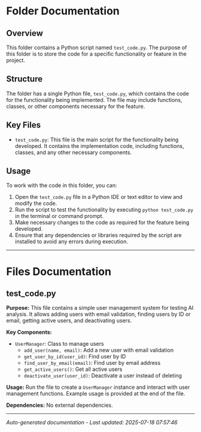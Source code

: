 # Folder Documentation

## Overview
This folder contains a Python script named `test_code.py`. The purpose of this folder is to store the code for a specific functionality or feature in the project.

## Structure
The folder has a single Python file, `test_code.py`, which contains the code for the functionality being implemented. The file may include functions, classes, or other components necessary for the feature.

## Key Files
- `test_code.py`: This file is the main script for the functionality being developed. It contains the implementation code, including functions, classes, and any other necessary components.

## Usage
To work with the code in this folder, you can:
1. Open the `test_code.py` file in a Python IDE or text editor to view and modify the code.
2. Run the script to test the functionality by executing `python test_code.py` in the terminal or command prompt.
3. Make necessary changes to the code as required for the feature being developed.
4. Ensure that any dependencies or libraries required by the script are installed to avoid any errors during execution.

---

# Files Documentation

## test_code.py

**Purpose:** This file contains a simple user management system for testing AI analysis. It allows adding users with email validation, finding users by ID or email, getting active users, and deactivating users.

**Key Components:**
- `UserManager`: Class to manage users
  - `add_user(name, email)`: Add a new user with email validation
  - `get_user_by_id(user_id)`: Find user by ID
  - `find_user_by_email(email)`: Find user by email address
  - `get_active_users()`: Get all active users
  - `deactivate_user(user_id)`: Deactivate a user instead of deleting

**Usage:** Run the file to create a `UserManager` instance and interact with user management functions. Example usage is provided at the end of the file.

**Dependencies:** No external dependencies.

---
*Auto-generated documentation - Last updated: 2025-07-18 07:57:46*
